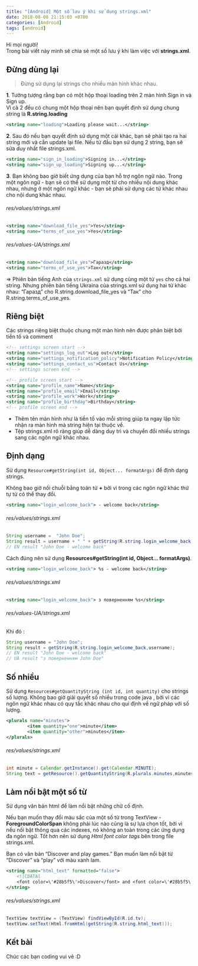 ```yaml
---
title: "[Android] Một số lưu ý khi sử dụng strings.xml"
date: 2018-08-08 21:15:03 +0700
categories: [Android]
tags: [android]
---
```


Hi mọi người!<br/>
Trong bài viết này mình sẽ chia sẻ một số lưu ý khi làm việc với **strings.xml**.

## Đừng dùng lại
> Đừng sử dụng lại strings cho nhiều màn hình khác nhau.

**1**.	Tưởng tượng rằng bạn có một hộp thoại loading trên 2 màn hình Sign in và Sign up.<br/>Vì cả 2 đều có chung một hộp thoại nên bạn quyết định sử dụng chung string là **R.string.loading**

~~~xml
<string name="loading">Loading please wait...</string>
~~~

**2**.	 Sau đó nếu bạn quyết định sử dụng một cái khác, bạn sẽ phải tạo ra hai string mới và cần update lại file. Nếu từ đầu bạn sử dụng 2 string, bạn sẽ sửa duy nhất file strings.xml.

~~~xml
<string name="sign_in_loading">Signing in...</string>
<string name="sign_up_loading">Signing up...</string>
~~~

**3**.	Bạn không bao giờ biết ứng dụng của bạn hỗ trợ ngôn ngữ nào. Trong một ngôn ngữ - bạn sẽ có thể sử dụng một từ cho nhiều nội dung khác nhau, nhưng ở một ngôn ngữ khác - bạn sẽ phải sử dụng các từ khác nhau cho nội dung khác nhau.

###### *res/values/strings.xml*
~~~xml
<string name="download_file_yes">Yes</string>
<string name="terms_of_use_yes">Yes</string>
~~~

###### *res/values-UA/strings.xml*
~~~xml
<string name="download_file_yes">Гаразд</string>
<string name="terms_of_use_yes">Так</string>
~~~


=> Phiên bản tiếng Anh của `strings.xml` sử dụng cùng một từ `yes` cho cả hai string. Nhưng phiên bản tiếng Ukraina của strings.xml sử dụng hai từ khác nhau: “Гаразд” cho R.string.download_file_yes và “Так” cho R.string.terms_of_use_yes.

## Riêng biệt
Các strings riêng biệt thuộc chung một màn hình nên được phân biệt bởi tiền tố và comment

~~~xml
<!-- settings screen start -->
<string name="settings_log_out">Log out</string>
<string name="settings_notification_policy">Notification Policy</string>
<string name="settings_contact_us">Contact Us</string>
<!-- settings screen end -->

<!-- profile screen start -->
<string name="profile_name">Name</string>
<string name="profile_email">Email</string>
<string name="profile_work">Work</string>
<string name="profile_birthday">Birthday</string>
<!-- profile screen end -->
~~~

* Thêm tên màn hình như là tiền tố vào mỗi string giúp ta ngay lập tức nhận ra màn hình mà string hiện tại thuộc về.
* Tệp strings.xml rõ ràng giúp dễ dàng duy trì và chuyển đổi nhiều strings sang các ngôn ngữ khác nhau.


## Định dạng

Sử dụng `Resource#getString(int id, Object... formatArgs)` để định dạng strings.

Không bao giờ nối chuỗi bằng toán tử **+** bởi vì trong các ngôn ngữ khác thứ tự từ có thể thay đổi.
~~~xml
<string name="login_welcome_back"> - welcome back</string>
~~~
###### *res/values/strings.xml*
~~~java
String username =  "John Doe";
String result = username + " " + getString(R.string.login_welcome_back);
// EN result "John Doe - welcome back"
~~~
Cách đúng nên sử dụng **Resources#getString(int id, Object… formatArgs)**.
~~~xml
<string name="login_welcome_back"> %s - welcome back</string>
~~~
###### *res/values/strings.xml*
~~~xml
<string name="login_welcome_back"> з поверненням %s</string>
~~~
###### *res/values-UA/strings.xml*
Khi đó :
~~~java
String username = "John Doe";
String result = getString(R.string.login_welcome_back,username);
// EN result "John Doe - welcome back"
// UA result "з поверненням John Doe"
~~~

## Số nhiều 
Sử dụng `Resources#getQuantityString (int id, int quantity)` cho strings số lượng.
Không bao giờ giải quyết số nhiều trong code java , bởi vì các ngôn ngữ khác nhau có quy tắc khác nhau cho qui định về ngữ pháp với số lượng.
~~~xml
<plurals name="minutes">
		<item quantity="one">minute</item>
		<item quantity="other">minutes</item>
</plurals>
~~~
###### *res/values/strings.xml*
~~~java
int minute = Calendar.getInstance().get(Calendar.MINUTE);
String text = getResource().getQuantityString(R.plurals.minutes,minutes);
~~~

## Làm nổi bật một số từ
Sử dụng văn bản html để làm nổi bật những chữ cố định.

Nếu bạn muốn thay đổi màu sắc của một số từ trong TextView - **ForegroundColorSpan** không phải lúc nào cũng là sự lựa chọn tốt, bởi vì nếu nối bật thông qua các indexes, nó không an toàn trong các ứng dụng đa ngôn ngữ. Tốt hơn nên sử dụng *Html font color tags* bên trong file strings.xml.

Bạn có văn bản “Discover and play games.” Bạn muốn làm nổi bật từ “Discover” và “play” với màu xanh lam.
~~~xml
<string name="html_text" formatted="false">
	<![CDATA[
    <font color=\'#28b5f5\'>Discover</font> and <font color=\'#28b5f5\'>play</font> game.]]>
</string>
~~~
###### *res/values/strings.xml*
~~~java
TextView textView = (TextView) findViewById(R.id.tv);
textView.setText(Html.fromHtml(getString(R.string.html_text)));
~~~

## Kết bài

Chúc các bạn coding vui vẻ :D

